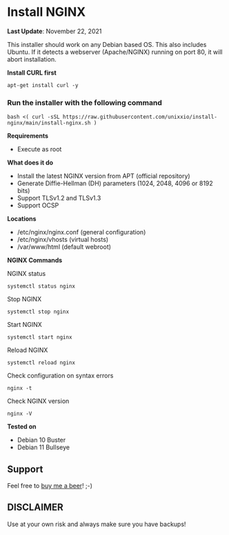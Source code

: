 # Install NGINX
**Last Update**: November 22, 2021

This installer should work on any Debian based OS. This also includes Ubuntu. If it detects a webserver (Apache/NGINX) running on port 80, it will abort installation.

**Install CURL first**
```
apt-get install curl -y
```

### Run the installer with the following command
```
bash <( curl -sSL https://raw.githubusercontent.com/unixxio/install-nginx/main/install-nginx.sh )
```

**Requirements**
* Execute as root

**What does it do**
* Install the latest NGINX version from APT (official repository)
* Generate Diffie-Hellman (DH) parameters (1024, 2048, 4096 or 8192 bits)
* Support TLSv1.2 and TLSv1.3
* Support OCSP

**Locations**
* /etc/nginx/nginx.conf (general configuration)
* /etc/nginx/vhosts (virtual hosts)
* /var/www/html (default webroot)

**NGINX Commands**

NGINX status
```
systemctl status nginx
```
Stop NGINX
```
systemctl stop nginx
```
Start NGINX
```
systemctl start nginx
```
Reload NGINX
```
systemctl reload nginx
```
Check configuration on syntax errors
```
nginx -t
```
Check NGINX version
```
nginx -V
```

**Tested on**
* Debian 10 Buster
* Debian 11 Bullseye

## Support
Feel free to [buy me a beer](https://paypal.me/sonnymeijer)! ;-)

## DISCLAIMER
Use at your own risk and always make sure you have backups!
